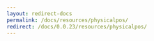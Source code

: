 ```yaml
---
layout: redirect-docs
permalink: /docs/resources/physicalpos/
redirect: /docs/0.0.23/resources/physicalpos/
---
```

